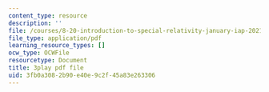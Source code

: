 ```yaml
---
content_type: resource
description: ''
file: /courses/8-20-introduction-to-special-relativity-january-iap-2021/3fb0a3082b90e40e9c2f45a83e263306_ijOnv0DUCPE.pdf
file_type: application/pdf
learning_resource_types: []
ocw_type: OCWFile
resourcetype: Document
title: 3play pdf file
uid: 3fb0a308-2b90-e40e-9c2f-45a83e263306
---
```

